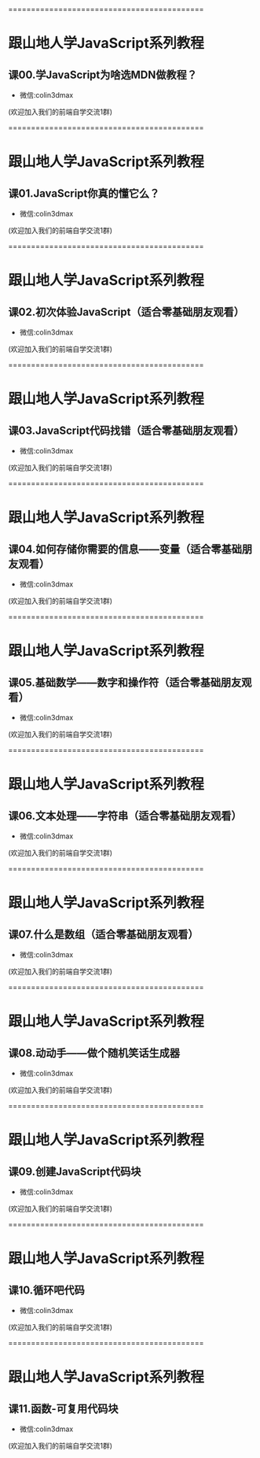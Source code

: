 ===========================================

# 跟山地人学JavaScript系列教程

## 课00.学JavaScript为啥选MDN做教程？

* 微信:colin3dmax 

(欢迎加入我们的前端自学交流1群)

===========================================

# 跟山地人学JavaScript系列教程

## 课01.JavaScript你真的懂它么？

* 微信:colin3dmax 

(欢迎加入我们的前端自学交流1群)

===========================================

# 跟山地人学JavaScript系列教程

## 课02.初次体验JavaScript（适合零基础朋友观看）

* 微信:colin3dmax 

(欢迎加入我们的前端自学交流1群)

===========================================

# 跟山地人学JavaScript系列教程

## 课03.JavaScript代码找错（适合零基础朋友观看）

* 微信:colin3dmax 

(欢迎加入我们的前端自学交流1群)

===========================================

# 跟山地人学JavaScript系列教程

## 课04.如何存储你需要的信息——变量（适合零基础朋友观看）

* 微信:colin3dmax 

(欢迎加入我们的前端自学交流1群)

===========================================

# 跟山地人学JavaScript系列教程

## 课05.基础数学——数字和操作符（适合零基础朋友观看）

* 微信:colin3dmax 

(欢迎加入我们的前端自学交流1群)

===========================================

# 跟山地人学JavaScript系列教程

## 课06.文本处理——字符串（适合零基础朋友观看）

* 微信:colin3dmax 

(欢迎加入我们的前端自学交流1群)

===========================================

# 跟山地人学JavaScript系列教程

## 课07.什么是数组（适合零基础朋友观看）

* 微信:colin3dmax 

(欢迎加入我们的前端自学交流1群)


===========================================

# 跟山地人学JavaScript系列教程

## 课08.动动手——做个随机笑话生成器

* 微信:colin3dmax 

(欢迎加入我们的前端自学交流1群)

===========================================

# 跟山地人学JavaScript系列教程

## 课09.创建JavaScript代码块

* 微信:colin3dmax 

(欢迎加入我们的前端自学交流1群)

===========================================

# 跟山地人学JavaScript系列教程

## 课10.循环吧代码

* 微信:colin3dmax 

(欢迎加入我们的前端自学交流1群)

===========================================

# 跟山地人学JavaScript系列教程

## 课11.函数-可复用代码块

* 微信:colin3dmax 

(欢迎加入我们的前端自学交流1群)


